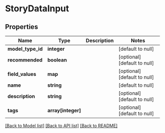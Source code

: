 # StoryDataInput

## Properties
Name | Type | Description | Notes
------------ | ------------- | ------------- | -------------
**model_type_id** | **integer** |  | [default to null]
**recommended** | **boolean** |  | [optional] [default to null]
**field_values** | **map** |  | [optional] [default to null]
**name** | **string** |  | [default to null]
**description** | **string** |  | [optional] [default to null]
**tags** | **array[integer]** |  | [optional] [default to null]

[[Back to Model list]](../README.md#documentation-for-models) [[Back to API list]](../README.md#documentation-for-api-endpoints) [[Back to README]](../README.md)


